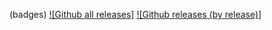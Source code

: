(badges)
[![Github all releases]](https://img.shields.io/github/downloads/smokycinnamon/psh_msh/total) [![Github releases (by release)]](https://img.shields.io/github/downloads/smokycinnamon/psh_msh/v1.2.4/total)
